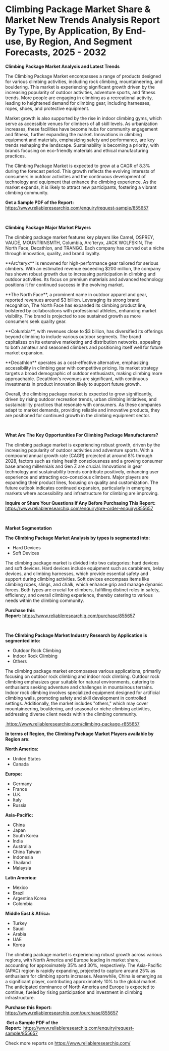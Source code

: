 <p><h1>Climbing Package Market Share & Market New Trends Analysis Report By Type, By Application, By End-use, By Region, And Segment Forecasts, 2025 - 2032</h1></p><p><strong>Climbing Package Market Analysis and Latest Trends</strong></p>
<p><p>The Climbing Package Market encompasses a range of products designed for various climbing activities, including rock climbing, mountaineering, and bouldering. This market is experiencing significant growth driven by the increasing popularity of outdoor activities, adventure sports, and fitness trends. More people are engaging in climbing as a recreational activity, leading to heightened demand for climbing gear, including harnesses, ropes, shoes, and protective equipment.</p><p>Market growth is also supported by the rise in indoor climbing gyms, which serve as accessible venues for climbers of all skill levels. As urbanization increases, these facilities have become hubs for community engagement and fitness, further expanding the market. Innovations in climbing equipment and materials, emphasizing safety and performance, are key trends reshaping the landscape. Sustainability is becoming a priority, with brands focusing on eco-friendly materials and ethical manufacturing practices.</p><p>The Climbing Package Market is expected to grow at a CAGR of 8.3% during the forecast period. This growth reflects the evolving interests of consumers in outdoor activities and the continuous development of technology and equipment that enhance the climbing experience. As the market expands, it is likely to attract new participants, fostering a vibrant climbing community.</p></p>
<p><strong>Get a Sample PDF of the Report:&nbsp;</strong> <a href="https://www.reliableresearchiq.com/enquiry/request-sample/855657?utm_campaign=1834&utm_medium=2&utm_source=Github&utm_content=ia&utm_term=06022025&utm_id=climbing-package">https://www.reliableresearchiq.com/enquiry/request-sample/855657</a></p>
<p>&nbsp;</p>
<p><strong>Climbing Package Major Market Players</strong></p>
<p><p>The climbing package market features key players like Camel, OSPREY, VAUDE, MOUNTRINSMTH, Columbia, Arc'teryx, JACK WOLFSKIN, The North Face, Decathlon, and TRANGO. Each company has carved out a niche through innovation, quality, and brand loyalty.</p><p>**Arc'teryx** is renowned for high-performance gear tailored for serious climbers. With an estimated revenue exceeding $200 million, the company has shown robust growth due to increasing participation in climbing and outdoor activities. Its focus on premium materials and advanced technology positions it for continued success in the evolving market.</p><p>**The North Face**, a prominent name in outdoor apparel and gear, reported revenues around $3 billion. Leveraging its strong brand recognition, The North Face has expanded its climbing product line, bolstered by collaborations with professional athletes, enhancing market visibility. The brand is projected to see sustained growth as more consumers seek quality gear.</p><p>**Columbia**, with revenues close to $3 billion, has diversified its offerings beyond climbing to include various outdoor segments. The brand capitalizes on its extensive marketing and distribution networks, appealing to both amateur and seasoned climbers and positioning itself well for future market expansion.</p><p>**Decathlon** operates as a cost-effective alternative, emphasizing accessibility in climbing gear with competitive pricing. Its market strategy targets a broad demographic of outdoor enthusiasts, making climbing more approachable. Decathlon's revenues are significant, with continuous investments in product innovation likely to support future growth.</p><p>Overall, the climbing package market is expected to grow significantly, driven by rising outdoor recreation trends, urban climbing initiatives, and sustainability practices that resonate with consumers. As these companies adapt to market demands, providing reliable and innovative products, they are positioned for continued growth in the climbing equipment sector.</p></p>
<p>&nbsp;</p>
<p><strong>What Are The Key Opportunities For Climbing Package Manufacturers?</strong></p>
<p><p>The climbing package market is experiencing robust growth, driven by the increasing popularity of outdoor activities and adventure sports. With a compound annual growth rate (CAGR) projected at around 8% through 2028, factors such as rising health consciousness and a growing consumer base among millennials and Gen Z are crucial. Innovations in gear technology and sustainability trends contribute positively, enhancing user experience and attracting eco-conscious climbers. Major players are expanding their product lines, focusing on quality and customization. The future outlook indicates continued expansion, particularly in emerging markets where accessibility and infrastructure for climbing are improving.</p></p>
<p><strong>Inquire or Share Your Questions If Any Before Purchasing This Report:</strong> <a href="https://www.reliableresearchiq.com/enquiry/pre-order-enquiry/855657?utm_campaign=1834&utm_medium=2&utm_source=Github&utm_content=ia&utm_term=06022025&utm_id=climbing-package">https://www.reliableresearchiq.com/enquiry/pre-order-enquiry/855657</a></p>
<p>&nbsp;</p>
<p><strong>Market Segmentation</strong></p>
<p><strong>The Climbing Package Market Analysis by types is segmented into:</strong></p>
<p><ul><li>Hard Devices</li><li>Soft Devices</li></ul></p>
<p><p>The climbing package market is divided into two categories: hard devices and soft devices. Hard devices include equipment such as carabiners, belay devices, and climbing harnesses, which provide essential safety and support during climbing activities. Soft devices encompass items like climbing ropes, slings, and chalk, which enhance grip and manage dynamic forces. Both types are crucial for climbers, fulfilling distinct roles in safety, efficiency, and overall climbing experience, thereby catering to various needs within the climbing community.</p></p>
<p><strong>Purchase this Report:&nbsp;</strong><a href="https://www.reliableresearchiq.com/purchase/855657?utm_campaign=1834&utm_medium=2&utm_source=Github&utm_content=ia&utm_term=06022025&utm_id=climbing-package">https://www.reliableresearchiq.com/purchase/855657</a></p>
<p>&nbsp;</p>
<p><strong>The Climbing Package Market Industry Research by Application is segmented into:</strong></p>
<p><ul><li>Outdoor Rock Climbing</li><li>Indoor Rock Climbing</li><li>Others</li></ul></p>
<p><p>The climbing package market encompasses various applications, primarily focusing on outdoor rock climbing and indoor rock climbing. Outdoor rock climbing emphasizes gear suitable for natural environments, catering to enthusiasts seeking adventure and challenges in mountainous terrains. Indoor rock climbing involves specialized equipment designed for artificial climbing walls, promoting safety and skill development in controlled settings. Additionally, the market includes "others," which may cover mountaineering, bouldering, and seasonal or niche climbing activities, addressing diverse client needs within the climbing community.</p></p>
<p><a href="https://www.reliableresearchiq.com/climbing-package-r855657?utm_campaign=1834&utm_medium=2&utm_source=Github&utm_content=ia&utm_term=06022025&utm_id=climbing-package">&nbsp;https://www.reliableresearchiq.com/climbing-package-r855657</a></p>
<p><strong>In terms of Region, the Climbing Package Market Players available by Region are:</strong></p>
<p>
    <p> <strong> North America: </strong>
        <ul>
            <li>United States</li>
            <li>Canada</li>
        </ul>
        </p> 
    <p> <strong> Europe: </strong>
        <ul>
            <li>Germany</li>
            <li>France</li>
            <li>U.K.</li>
            <li>Italy</li>
            <li>Russia</li>
        </ul>
        </p> 
    <p> <strong> Asia-Pacific: </strong>
        <ul>
            <li>China</li>
            <li>Japan</li>
            <li>South Korea</li>
            <li>India</li>
            <li>Australia</li>
            <li>China Taiwan</li>
            <li>Indonesia</li>
            <li>Thailand</li>
            <li>Malaysia</li>
        </ul>
        </p> 
    <p> <strong> Latin America: </strong>
        <ul>
            <li>Mexico</li>
            <li>Brazil</li>
            <li>Argentina Korea</li>
            <li>Colombia</li>
        </ul>
        </p> 
    <p> <strong> Middle East & Africa: </strong>
        <ul>
            <li>Turkey</li>
            <li>Saudi</li>
            <li>Arabia</li>
            <li>UAE</li>
            <li>Korea</li>
        </ul>
    </p>
    </p>
<p><p>The climbing package market is experiencing robust growth across various regions, with North America and Europe leading in market share, accounting for approximately 35% and 30%, respectively. The Asia-Pacific (APAC) region is rapidly expanding, projected to capture around 25% as enthusiasm for climbing sports increases. Meanwhile, China is emerging as a significant player, contributing approximately 10% to the global market. The anticipated dominance of North America and Europe is expected to continue, fueled by rising participation and investment in climbing infrastructure.</p></p>
<p><strong>Purchase this Report: </strong><a href="https://www.reliableresearchiq.com/purchase/855657?utm_campaign=1834&utm_medium=2&utm_source=Github&utm_content=ia&utm_term=06022025&utm_id=climbing-package">https://www.reliableresearchiq.com/purchase/855657</a></p>
<p>&nbsp;<strong>Get a Sample PDF of the Report:&nbsp;&nbsp;</strong><a href="https://www.reliableresearchiq.com/enquiry/request-sample/855657?utm_campaign=1834&utm_medium=2&utm_source=Github&utm_content=ia&utm_term=06022025&utm_id=climbing-package">https://www.reliableresearchiq.com/enquiry/request-sample/855657</a></p>
<p><strong></strong></p>
<p>Check more reports on <a href="https://www.reliableresearchiq.com/?utm_campaign=1834&utm_medium=2&utm_source=Github&utm_content=ia&utm_term=06022025&utm_id=climbing-package">https://www.reliableresearchiq.com/</a></p>